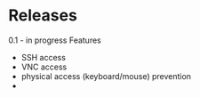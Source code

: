 # Releases

0.1 - in progress
Features
- SSH access
- VNC access
- physical access (keyboard/mouse) prevention
-
